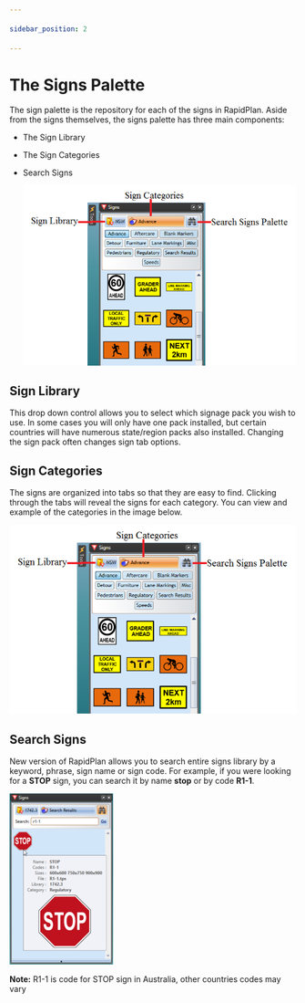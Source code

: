 ```yaml
---

sidebar_position: 2

---
```

# The Signs Palette

The sign palette is the repository for each of the signs in RapidPlan. Aside from the signs themselves, the signs palette has three main components:

- The Sign Library
- The Sign Categories
- Search Signs

    ![Signs_Palette](./assets/Signs_Palette.png)

## Sign Library

This drop down control allows you to select which signage pack you wish to use. In some cases you will only have one pack installed, but certain countries will have numerous state/region packs also installed. Changing the sign pack often changes sign tab options.

## Sign Categories

The signs are organized into tabs so that they are easy to find. Clicking through the tabs will reveal the
signs for each category. You can view and example of the categories in the image below.

![signs palette](./assets/Signs_Palette.png)

## Search Signs

New version of RapidPlan allows you to search entire signs library by a keyword, phrase, sign name or sign code. For example, if you were looking for a **STOP** sign, you can search it by name **stop** or by code **R1-1**.

![Sign_search](./assets/Sign_search.png)

**Note:** R1-1 is code for STOP sign in Australia, other countries codes may vary
